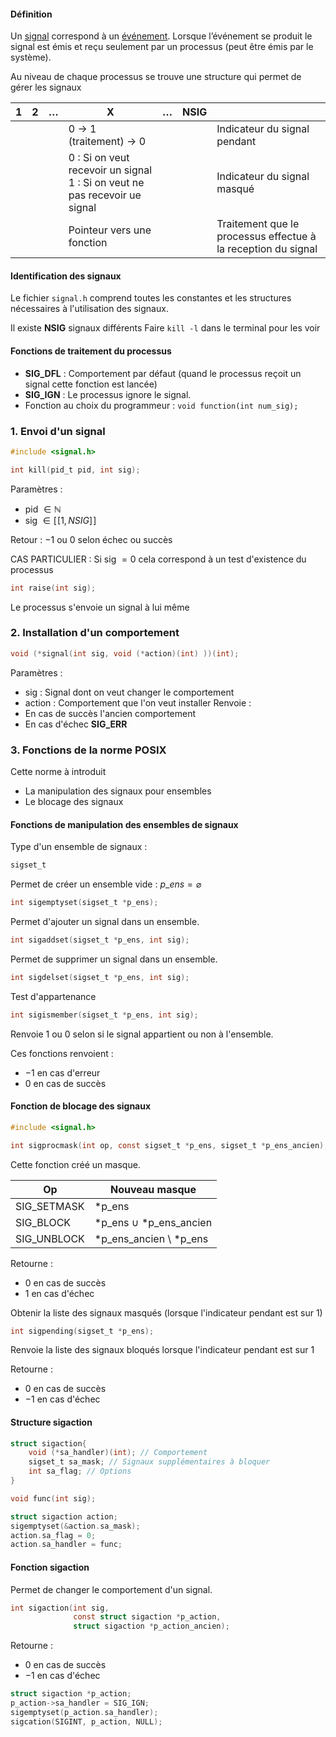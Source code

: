 #### Définition
Un <u>signal</u> correspond à un <u>événement</u>. 
Lorsque l’événement se produit le signal est émis et reçu seulement par un processus (peut être émis par le système).

Au niveau de chaque processus se trouve une structure qui permet de gérer les signaux


| 1   | 2   | …   | X                                                                             | …   | NSIG |                                                               |
| --- | --- | --- | ----------------------------------------------------------------------------- | --- | ---- | ------------------------------------------------------------- |
|     |     |     | 0 → 1 (traitement) → 0                                                        |     |      | Indicateur du signal pendant                                  |
|     |     |     | 0 : Si on veut recevoir un signal<br>1 : Si on veut ne pas recevoir ue signal |     |      | Indicateur du signal masqué                                   |
|     |     |     | Pointeur vers une fonction                                                    |     |      | Traitement que le processus effectue à la reception du signal |


#### Identification des signaux
Le fichier `signal.h` comprend toutes les constantes et les structures nécessaires à l'utilisation des signaux. 

Il existe <b>NSIG</b> signaux différents
Faire `kill -l` dans le terminal pour les voir

#### Fonctions de traitement du processus
- <b>SIG_DFL</b> : Comportement par défaut (quand le processus reçoit un signal cette fonction est lancée)
- <b>SIG_IGN</b> : Le processus ignore le signal.
- Fonction au choix du programmeur :
  `void function(int num_sig);`

### 1. Envoi d'un signal
```C
#include <signal.h>
```

```C
int kill(pid_t pid, int sig);
```

Paramètres : 
- pid $\in \mathbb{N}$
- sig $\in [\![1, NSIG]\!]$

Retour : $-1$ ou $0$ selon échec ou succès

CAS PARTICULIER : Si sig $= 0$ cela correspond à un test d'existence du processus

```C
int raise(int sig);
```
Le processus s'envoie un signal à lui même

### 2. Installation d'un comportement
```C
void (*signal(int sig, void (*action)(int) ))(int);
```
Paramètres : 
- sig : Signal dont on veut changer le comportement
- action : Comportement que l'on veut installer
Renvoie : 
- En cas de succès l'ancien comportement
- En cas d'échec **SIG_ERR**

### 3. Fonctions de la norme POSIX
Cette norme à introduit
- La manipulation des signaux pour ensembles
- Le blocage des signaux

#### Fonctions de manipulation des ensembles de signaux
Type d'un ensemble de signaux : 
```C
sigset_t
```

Permet de créer un ensemble vide : $p\_ens = \varnothing$
```C
int sigemptyset(sigset_t *p_ens);
```

Permet d'ajouter un signal dans un ensemble.
```C
int sigaddset(sigset_t *p_ens, int sig);
```

Permet de supprimer un signal dans un ensemble.
```C
int sigdelset(sigset_t *p_ens, int sig);
```

Test d'appartenance
```C
int sigismember(sigset_t *p_ens, int sig);
```
Renvoie $1$ ou $0$ selon si le signal appartient ou non à l'ensemble.

Ces fonctions renvoient : 
- $-1$ en cas d'erreur
- $0$ en cas de succès

#### Fonction de blocage des signaux
```C
#include <signal.h>

int sigprocmask(int op, const sigset_t *p_ens, sigset_t *p_ens_ancien);
```
Cette fonction créé un masque. 

| Op          | Nouveau masque                     |
| ----------- | ---------------------------------- |
| SIG_SETMASK | \*p_ens                            |
| SIG_BLOCK   | \*p_ens $\cup$ \*p_ens_ancien      |
| SIG_UNBLOCK | \*p_ens_ancien $\setminus$ \*p_ens |

Retourne : 
- $0$ en cas de succès 
- $1$ en cas d'échec

Obtenir la liste des signaux masqués (lorsque l'indicateur pendant est sur $1$)

```C
int sigpending(sigset_t *p_ens);
```
Renvoie la liste des signaux bloqués lorsque l'indicateur pendant est sur $1$

Retourne : 
- $0$ en cas de succès 
- $-1$ en cas d'échec

#### Structure sigaction
```C
struct sigaction{
	void (*sa_handler)(int); // Comportement
	sigset_t sa_mask; // Signaux supplémentaires à bloquer
	int sa_flag; // Options
}
```

```C
void func(int sig);

struct sigaction action;
sigemptyset(&action.sa_mask);
action.sa_flag = 0;
action.sa_handler = func;
```

#### Fonction sigaction
Permet de changer le comportement d'un signal. 
```C
int sigaction(int sig,
			  const struct sigaction *p_action,
			  struct sigaction *p_action_ancien);
```

Retourne : 
- $0$ en cas de succès 
- $-1$ en cas d'échec

```C
struct sigaction *p_action;
p_action->sa_handler = SIG_IGN;
sigemptyset(p_action.sa_handler);
sigcation(SIGINT, p_action, NULL);
```

